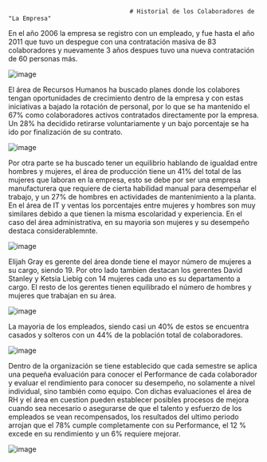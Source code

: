                                       # Historial de los Colaboradores de "La Empresa"


En el año 2006 la empresa se registro con un empleado, y fue hasta el año 2011 que tuvo un despegue con una contratación masiva de 83 colaboradores y nuevamente 3 años despues tuvo una nueva contratación de 60 personas más.

![image](https://github.com/user-attachments/assets/0413d98e-e56b-4965-adc9-b46c8efe035c)

El área de Recursos Humanos ha buscado planes donde los colabores tengan oportunidades de crecimiento dentro de la empresa y con estas iniciativas a bajado la rotación de personal, por lo que se ha mantenido el 67% como colaboradores activos contratados directamente por la empresa. Un 28% ha decidido retirarse voluntariamente y un bajo porcentaje se ha ido por finalización de su contrato. 

![image](https://github.com/user-attachments/assets/055fee6d-83a8-4849-956e-046399c540f5)

Por otra parte se ha buscado tener un equilibrio hablando de igualdad entre hombres y mujeres, el área de producción tiene un 41% del total de las mujeres que laboran en la empresa, esto se debe por ser una empresa manufacturera que requiere de cierta habilidad manual para desempeñar el trabajo, y un 27% de hombres en actividades de mantenimiento a la planta. En el área de IT y ventas los porcentajes entre mujeres y hombres son muy similares debido a que tienen la misma escolaridad y experiencia. En el caso del área administrativa, en su mayoria son mujeres y su desempeño destaca considerablemnte. 

 ![image](https://github.com/user-attachments/assets/6f8a6a18-e74b-411e-a254-698f0ce394e6)

 Elijah Gray es gerente del área donde tiene el mayor número de mujeres a su cargo, siendo 19. Por otro lado tambien destacan los gerentes David Stanley y Ketsia Liebig con 14 mujeres cada uno es su departamento a cargo. El resto de los gerentes tienen equilibrado el número de hombres y mujeres que trabajan en su área.

![image](https://github.com/user-attachments/assets/0540f3b7-07de-41bb-b470-7b3d555fb9cb)

La mayoria de los empleados, siendo casi un 40% de estos se encuentra casados y solteros con un 44% de la población total de colaboradores.

![image](https://github.com/user-attachments/assets/696893f9-72ff-440b-89cc-b22e63bedefe)

Dentro de la organización se tiene establecido que cada semestre se aplica una pequeña evaluación para conocer el Performance de cada colaborador y evaluar el rendimiento para conocer su desempeño, no solamente a nivel individual, sino también como equipo. Con dichas evaluaciones el área de RH y el área en cuestion pueden establecer posibles procesos de mejora cuando sea necesario o asegurarse de que el talento y esfuerzo de los empleados se vean recompensados, los resultados del ultimo periodo arrojan que el 78% cumple completamente con su Performance, el 12 % excede en su rendimiento y un 6% requiere mejorar.

 ![image](https://github.com/user-attachments/assets/bcf524d1-6c6f-49eb-96ba-0ff3a6ea4dea)
